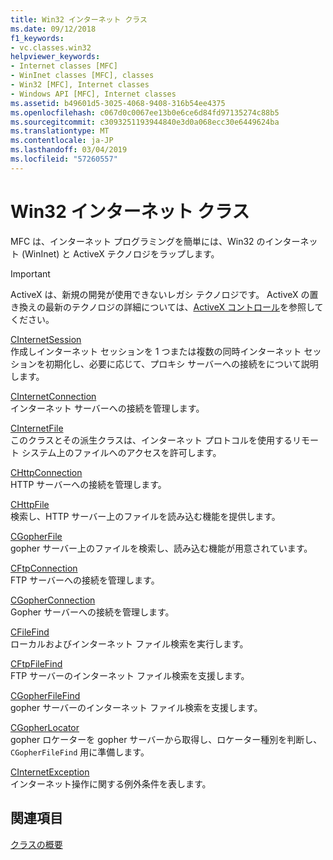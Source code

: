 ```yaml
---
title: Win32 インターネット クラス
ms.date: 09/12/2018
f1_keywords:
- vc.classes.win32
helpviewer_keywords:
- Internet classes [MFC]
- WinInet classes [MFC], classes
- Win32 [MFC], Internet classes
- Windows API [MFC], Internet classes
ms.assetid: b49601d5-3025-4068-9408-316b54ee4375
ms.openlocfilehash: c067d0c0067ee13b0e6ce6d84fd97135274c88b5
ms.sourcegitcommit: c3093251193944840e3d0a068ecc30e6449624ba
ms.translationtype: MT
ms.contentlocale: ja-JP
ms.lasthandoff: 03/04/2019
ms.locfileid: "57260557"
---
```

# <a name="win32-internet-classes"></a>Win32 インターネット クラス

MFC は、インターネット プログラミングを簡単には、Win32 のインターネット (WinInet) と ActiveX テクノロジをラップします。

>[!IMPORTANT]
> ActiveX は、新規の開発が使用できないレガシ テクノロジです。 ActiveX の置き換えの最新のテクノロジの詳細については、[ActiveX コントロール](activex-controls.md)を参照してください。

[CInternetSession](../mfc/reference/cinternetsession-class.md)<br/>
作成しインターネット セッションを 1 つまたは複数の同時インターネット セッションを初期化し、必要に応じて、プロキシ サーバーへの接続をについて説明します。

[CInternetConnection](../mfc/reference/cinternetconnection-class.md)<br/>
インターネット サーバーへの接続を管理します。

[CInternetFile](../mfc/reference/cinternetfile-class.md)<br/>
このクラスとその派生クラスは、インターネット プロトコルを使用するリモート システム上のファイルへのアクセスを許可します。

[CHttpConnection](../mfc/reference/chttpconnection-class.md)<br/>
HTTP サーバーへの接続を管理します。

[CHttpFile](../mfc/reference/chttpfile-class.md)<br/>
検索し、HTTP サーバー上のファイルを読み込む機能を提供します。

[CGopherFile](../mfc/reference/cgopherfile-class.md)<br/>
gopher サーバー上のファイルを検索し、読み込む機能が用意されています。

[CFtpConnection](../mfc/reference/cftpconnection-class.md)<br/>
FTP サーバーへの接続を管理します。

[CGopherConnection](../mfc/reference/cgopherconnection-class.md)<br/>
Gopher サーバーへの接続を管理します。

[CFileFind](../mfc/reference/cfilefind-class.md)<br/>
ローカルおよびインターネット ファイル検索を実行します。

[CFtpFileFind](../mfc/reference/cftpfilefind-class.md)<br/>
FTP サーバーのインターネット ファイル検索を支援します。

[CGopherFileFind](../mfc/reference/cgopherfilefind-class.md)<br/>
gopher サーバーのインターネット ファイル検索を支援します。

[CGopherLocator](../mfc/reference/cgopherlocator-class.md)<br/>
gopher ロケーターを gopher サーバーから取得し、ロケーター種別を判断し、`CGopherFileFind` 用に準備します。

[CInternetException](../mfc/reference/cinternetexception-class.md)<br/>
インターネット操作に関する例外条件を表します。

## <a name="see-also"></a>関連項目

[クラスの概要](../mfc/class-library-overview.md)
